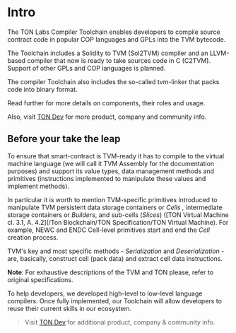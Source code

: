 # Intro

The TON Labs Compiler Toolchain enables developers to compile source contract code in popular COP languages and GPLs into the TVM bytecode.

The Toolchain includes a Solidity to TVM (Sol2TVM) compiler and an LLVM-based compiler that now is ready to take sources code in C (C2TVM). Support of other GPLs and COP languages is planned. 

The compiler Toolchain also includes the so-called tvm-linker that packs code into binary format. 

Read further for more details on components, their roles and usage. 

Also, visit [TON Dev](https://ton.dev/) for more product, company and community info.

## Before your take the leap

To ensure that smart-contract is TVM-ready it has to compile to the virtual machine language (we will call it TVM Assembly for the documentation purposes) and support its value types, data management methods and primitives (instructions implemented to manipulate these values and implement methods).

In particular it is worth to mention TVM-specific primitives introduced to manipulate TVM persistent data storage containers or *Cells ,* intermediate storage containers or *Builders*, and sub-cells (*Slices*) ([TON Virtual Machine cl. 3.1, A. 4.2](/Ton Blockchain/TON Specification/TON Virtual Machine). For example, NEWC and ENDC Cell-level primitives start and end the *Cell* creation process.

TVM's key and most specific methods - *Serialization* and *Deserialization* - are, basically, construct cell (pack data) and extract cell data instructions.

**Note**: For exhaustive descriptions of the TVM and TON please, refer to original specifications.

To help developers, we developed high-level to low-level language compilers. Once fully implemented, our Toolchain will allow developers to reuse their current skills in our ecosystem.



> Visit [TON Dev](https://ton.dev/) for additional product, company & community info.


